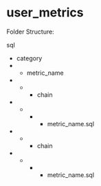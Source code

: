 # user_metrics

Folder Structure:

sql
- category
- - metric_name
- - - chain
- - - - metric_name.sql
- - - chain
- - - - metric_name.sql
